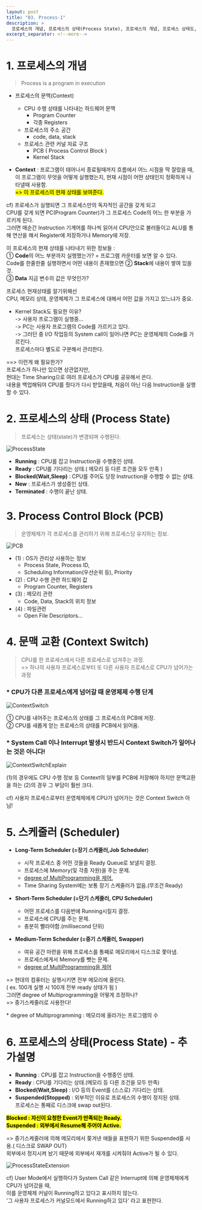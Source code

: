 ```yaml
---
layout: post
title: "03. Process-1"
description: >
  프로세스의 개념, 프로세스의 상태(Process State), 프로세스의 개념, 프로세스 상태도, Process Control Block(PCB), 문맥교환(Context Switch), 프로세스를 스케줄링하기 위한 큐, Ready Queue와 다양한 Device Queue, 스케줄러(Scheduler)
excerpt_separator: <!--more-->
---
```


<!--more-->

# 1. 프로세스의 개념
> Process is a program in execution

- 프로세스의 문맥(Context)
  - CPU 수행 상태를 나타내는 하드웨어 문맥
    - Program Counter
    - 각종 Registers
  - 프로세스의 주소 공간
    - code, data, stack
  - 프로세스 관련 커널 자료 구조
    - PCB ( Process Control Block )
    - Kernel Stack


- **Context** : 프로그램이 태어나서 종료될때까지 흐름에서 어느 시점을 딱 잘랐을 때,    
이 프로그램이 무엇을 어떻게 실행했는지, 현재 시점이 어떤 상태인지 정확하게 나타낼때 사용함.   
<mark>=> 이 프로세스의 현재 상태를 보여준다. </mark>

cf)
프로세스가 실행되면 그 프로세스만의 독자적인 공간을 갖게 되고   
CPU를 갖게 되면 PC(Program Counter)가 그 프로세스 Code의 어느 한 부분을 가르키게 된다.   
그러면 매순간 Instruction 기계어를 하나씩 읽어서 CPU안으로 불러들이고 ALU를 통해 연산을 해서
Register에 저장하거나 Memory에 저장.      

이 프로세스의 현재 상태를 나타내기 위한 정보들  :  
① **Code**의 어느 부분까지 실행했는가? = 프로그램 카운터를 보면 알 수 있다.    
Code를 한줄한줄 실행하면서 어떤 내용이 존재했으면 ② **Stack**에 내용이 쌓여 있을  것.   
③ **Data** 지금 변수의 값은 무엇인가?   

프로세스 현재상태를 알기위해선    
CPU, 메모리 상태, 운영체제가 그 프로세스에 대해서 어떤 값을 가지고 있느냐가 중요.   

- Kernel Stack도 필요한 이유?   
-> 사용자 프로그램이 실행중...   
-> PC는 사용자 프로그램의 Code를 가르키고 있다.   
-> 그러던 중 I/O 작업등의 System call이 일어나면 PC는 운영체제의 Code를 가르킨다.    
프로세스마다 별도로 구분해서 관리한다.    

==> 이런게 왜 필요한가?   
프로세스가 하나만 있으면 상관없지만,     
현대는 Time Sharing으로 여러 프로세스가 CPU를 공유해서 쓴다.  
내용을 백업해둬야 CPU를 줬다가 다시 받았을때, 처음이 아닌 다음 Instruction을 실행 할 수 있다.

# 2. 프로세스의 상태 (Process State)
> 프로세스는 상태(state)가 변경되며 수행된다.

![ProcessState](../../../assets/img/os/ProcessState.png)

- **Running** : CPU를 잡고 Instruction을 수행중인 상태.
- **Ready** : CPU를 기다리는 상태.( 메모리 등 다른 조건을 모두 만족 )
- **Blocked(Wait,Sleep)** : CPU를 주어도 당장 Instruction을 수행할 수 없는 상태.
- **New** : 프로세스가 생성중인 상태.
- **Terminated** : 수행이 끝난 상태.

# 3. Process Control Block (PCB)
> 운영체제가 각 프로세스를 관리하기 위해 프로세스당 유지하는 정보.

![PCB](../../../assets/img/os/PCB.png)

- (1) : OS가 관리상 사용하는 정보
  - Process State, Process ID,
  - Scheduling Information(우선순위 등), Priority
- (2) : CPU 수행 관련 하드웨어 값
  - Program Counter, Registers
- (3) : 메모리 관련
  - Code, Data, Stack의 위치 정보
- (4) : 파일관련
  - Open File Descriptors...

# 4. 문맥 교환 (Context Switch)
> CPU를 한 프로세스에서 다른 프로세스로 넘겨주는 과정.    
=> 하나의 사용자 프로세스로부터 또 다른 사용자 프로세스로 CPU가 넘어가는 과정

### * CPU가 다른 프로세스에게 넘어갈 때 운영체제 수행 단계

![ContextSwitch](../../../assets/img/os/ContextSwitch.png)

① CPU를 내어주는 프로세스의 상태를 그 프로세스의 PCB에 저장.    
② CPU를 새롭게 얻는 프로세스의 상태를 PCB에서 읽어옴.

### * System Call 이나 Interrupt 발생시 반드시 Context Switch가 일어나는 것은 아니다!
![ContextSwitchExplain](../../../assets/img/os/ContextSwitchExplain.png)

(1)의 경우에도 CPU 수행 정보 등 Context의 일부를 PCB에 저장해야 하지만 문맥교환을 하는 (2)의 경우 그 부담이 훨씬 크다.    

cf) 사용자 프로세스로부터 운영체제에게 CPU가 넘어가는 것은 Context Switch 아님!  

# 5. 스케줄러 (Scheduler)
- **Long-Term Scheduler (=장기 스케줄러,Job Scheduler**)
  - 시작 프로세스 중 어떤 것들을 Ready Queue로 보낼지 결정.
  - 프로세스에 Memory(및 각종 자원)을 주는 문제.
  - <u>degree of MultiProgramming을 제어.</u>
  - Time Sharing System에는 보통 장기 스케줄러가 없음.(무조건 Ready)

- **Short-Term Scheduler (=단기 스케줄러, CPU Scheduler)**
  - 어떤 프로세스를 다음번에 Running시킬지 결정.
  - 프로세스에 CPU를 주는 문제.
  - 충분히 빨라야함.(millisecond 단위)

- **Medium-Term Scheduler (=중기 스케줄러, Swapper)**
  - 여유 공간 마련을 위해 프로세스를 통째로 메모리에서 디스크로 쫓아냄.
  - 프로세스에게서 Memory를 뺏는 문제.
  - <u>degree of MultiProgramming을 제어</u>

=> 현대의 컴퓨터는 실행시키면 전부 메모리에 올린다.     
( ex. 100개 실행 시 100개 전부 ready 상태가 됨 )    
그러면 degree of Multiprogramming을 어떻게 조정하나?   
=> 중기스케줄러로 사용한다!

\* degree of Multiprogramming : 메모리에 올라가는 프로그램의 수

# 6. 프로세스의 상태(Process State) - 추가설명
- **Running** : CPU를 잡고 Instruction을 수행중인 상태.
- **Ready** : CPU를 기다리는 상태.(메모리 등 다른 조건을 모두 만족)
- **Blocked(Wait,Sleep)** : I/O 등의 Event를 (스스로) 기다리는 상태.
- **Suspended(Stopped)** : 외부적인 이유로 프로세스의 수행이 정지된 상태.   
프로세스는 통째로 디스크에 swap out된다.

**<mark>Blocked : 자신이 요청한 Event가 만족되는 Ready.</mark>**    
**<mark>Suspended : 외부에서 Resume해 주어야 Active.</mark>**

=> 중기스케줄러에 의해 메모리에서 쫒겨낸 애들을 표현하기 위한 Suspended를 사용.( 디스크로 SWAP OUT)   
외부에서 정지시켜 놨기 때문에 외부에서 재개를 시켜줘야 Active가 될 수 있다.

![ProcessStateExtension](../../../assets/img/os/ProcessStateExtension.png)

cf) User Mode에서 실행하다가 System Call 같은 Interrupt에 의해 운영체제에게 CPU가 넘어갔을 때,    
이를 운영체제 커널이 Running하고 있다고 표시하지 않는다.  
'그 사용자 프로세스가 커널모드에서 Running하고 있다' 라고 표현한다.
